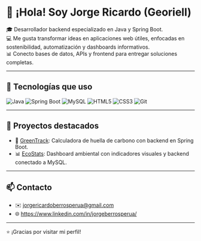 # 👋 ¡Hola! Soy Jorge Ricardo (Georiell)

🎓 Desarrollador backend especializado en Java y Spring Boot.  
💻 Me gusta transformar ideas en aplicaciones web útiles, enfocadas en sostenibilidad, automatización y dashboards informativos.  
📊 Conecto bases de datos, APIs y frontend para entregar soluciones completas.

---

## 🧰 Tecnologías que uso

![Java](https://img.shields.io/badge/Java-ED8B00?style=flat&logo=java&logoColor=white)
![Spring Boot](https://img.shields.io/badge/Spring_Boot-6DB33F?style=flat&logo=spring-boot&logoColor=white)
![MySQL](https://img.shields.io/badge/MySQL-00000F?style=flat&logo=mysql)
![HTML5](https://img.shields.io/badge/HTML5-E34F26?style=flat&logo=html5&logoColor=white)
![CSS3](https://img.shields.io/badge/CSS3-1572B6?style=flat&logo=css3&logoColor=white)
![Git](https://img.shields.io/badge/Git-F05032?style=flat&logo=git&logoColor=white)

---

## 📂 Proyectos destacados

- 🌱 [GreenTrack](https://github.com/Georiell/green-track): Calculadora de huella de carbono con backend en Spring Boot.
- 📊 [EcoStats](https://github.com/Georiell/eco-stats): Dashboard ambiental con indicadores visuales y backend conectado a MySQL.

---

## 📫 Contacto

- ✉️ jorgericardoberrosperua@gmail.com
- 🌐 https://www.linkedin.com/in/jorgeberrosperua/

---

⭐ ¡Gracias por visitar mi perfil!
